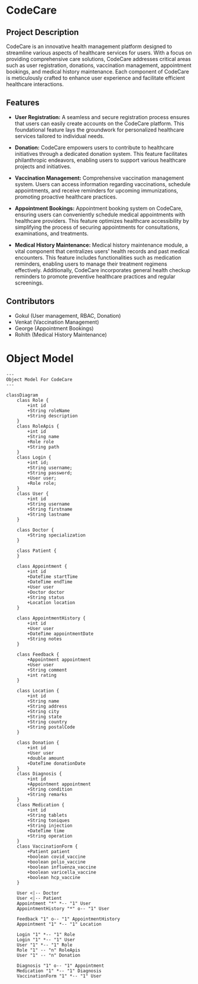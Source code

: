 # CodeCare

## Project Description

CodeCare is an innovative health management platform designed to streamline various aspects of
healthcare services for users. With a focus on providing comprehensive care solutions, CodeCare
addresses critical areas such as user registration, donations, vaccination management, appointment
bookings, and medical history maintenance. Each component of CodeCare is meticulously crafted to
enhance user experience and facilitate efficient healthcare interactions.

## Features

- **User Registration:**
  A seamless and secure registration process ensures that users can easily create accounts on the
  CodeCare platform. This foundational feature lays the groundwork for personalized healthcare
  services tailored to individual needs.

- **Donation:**
  CodeCare empowers users to contribute to healthcare initiatives through a dedicated donation
  system. This feature facilitates philanthropic endeavors, enabling users to
  support various healthcare projects and initiatives.

- **Vaccination Management:**
  Comprehensive vaccination management system.
  Users can access information regarding vaccinations, schedule appointments, and receive reminders
  for upcoming immunizations, promoting proactive healthcare practices.

- **Appointment Bookings:**
  Appointment booking system on CodeCare, ensuring users can conveniently
  schedule medical appointments with healthcare providers. This feature optimizes healthcare
  accessibility by simplifying the process of securing appointments for consultations, examinations,
  and treatments.

- **Medical History Maintenance:**
  Medical history maintenance module, a vital
  component that centralizes users' health records and past medical encounters. This feature
  includes functionalities such as medication reminders, enabling users to manage their treatment
  regimens effectively. Additionally, CodeCare incorporates general health checkup reminders to
  promote preventive healthcare practices and regular screenings.

## Contributors

- Gokul (User management, RBAC, Donation)
- Venkat (Vaccination Management)
- George (Appointment Bookings)
- Rohith (Medical History Maintenance)

# Object Model

```mermaid
---
Object Model For CodeCare
---

classDiagram
    class Role {
        +int id
        +String roleName
        +String description
    }
    class RoleApis {
        +int id
        +String name
        +Role role
        +String path
    }
    class Login {
        +int id;
        +String username;
        +String password;
        +User user;
        +Role role;
    }
    class User {
        +int id
        +String username
        +String firstname
        +String lastname
    }

    class Doctor {
        +String specialization
    }

    class Patient {
    }

    class Appointment {
        +int id
        +DateTime startTime
        +DateTime endTime
        +User user
        +Doctor doctor
        +String status
        +Location location
    }

    class AppointmentHistory {
        +int id
        +User user
        +DateTime appointmentDate
        +String notes
    }

    class Feedback {
        +Appointment appointment
        +User user
        +String comment
        +int rating
    }

    class Location {
        +int id
        +String name
        +String address
        +String city
        +String state
        +String country
        +String postalCode
    }

    class Donation {
        +int id
        +User user
        +double amount
        +DateTime donationDate
    }
    class Diagnosis {
        +int id
        +Appointment appointment
        +String condition
        +String remarks
    }
    class Medication {
        +int id
        +String tablets
        +String toniques
        +String injection
        +DateTime time
        +String operation
    }
    class VaccinationForm {
        +Patient patient
        +boolean covid_vaccine
        +boolean polio_vaccine
        +boolean influenza_vaccine
        +boolean varicella_vaccine
        +boolean hcp_vaccine
    }

    User <|-- Doctor
    User <|-- Patient
    Appointment "*" *-- "1" User
    AppointmentHistory "*" o-- "1" User

    Feedback "1" o-- "1" AppointmentHistory
    Appointment "1" *-- "1" Location
    
    Login "1" *-- "1" Role
    Login "1" *-- "1" User
    User "1" *-- "1" Role
    Role "1" -- "n" RoleApis
    User "1" -- "n" Donation

    Diagnosis "1" o-- "1" Appointment
    Medication "1" *-- "1" Diagnosis
    VaccinationForm "1" *-- "1" User

```